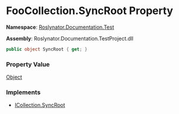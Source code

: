 # FooCollection\.SyncRoot Property

**Namespace**: [Roslynator.Documentation.Test](../../README.md)

**Assembly**: Roslynator\.Documentation\.TestProject\.dll

```csharp
public object SyncRoot { get; }
```

### Property Value

[Object](https://docs.microsoft.com/en-us/dotnet/api/system.object)

### Implements

* [ICollection.SyncRoot](https://docs.microsoft.com/en-us/dotnet/api/system.collections.icollection.syncroot)
